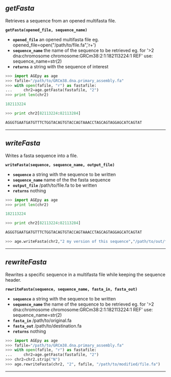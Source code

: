 ## ___getFasta___

Retrieves a sequence from an opened multifasta file.

**`getFasta(opened_file, sequence_name)`**

* **`opened_file`** an opened multifasta file eg. opened_file=open("/path/to/file.fa",'r+')
* **`sequence_name`** the name of the sequence to be retrieved eg. for '>2 dna:chromosome chromosome:GRCm38:2:1:182113224:1 REF' use: sequence_name=str(2)
* **`returns`** a string with the sequence of interest

```python
>>> import AGEpy as age
>>> fafile="/path/to/GRCm38.dna.primary_assembly.fa"
>>> with open(fafile, "r") as fastafile:
...     chr2=age.getFasta(fastafile, "2")
>>> print len(chr2)

182113224

>>> print chr2[82113224:82113284]

AGGGTGAATGATGTTTCTGGTACAGTGTACCAGTAAACCTAGCAGTAGGAGCATCAGTAT
```
___

## ___writeFasta___

Writes a fasta sequence into a file.

**`writeFasta(sequence, sequence_name, output_file)`**

* **`sequence`** a string with the sequence to be written
* **`sequence_name`** name of the the fasta sequence
* **`output_file`** /path/to/file.fa to be written
* **`returns`** nothing

```python
>>> import AGEpy as age
>>> print len(chr2)

182113224

>>> print chr2[82113224:82113284]

AGGGTGAATGATGTTTCTGGTACAGTGTACCAGTAAACCTAGCAGTAGGAGCATCAGTAT

>>> age.writeFasta(chr2,"2 my version of this sequence","/path/to/out/file.fa")
```
___

## ___rewriteFasta___

Rewrites a specific sequence in a multifasta file while keeping the sequence header.

**`rewriteFasta(sequence, sequence_name, fasta_in, fasta_out)`**

* **`sequence`** a string with the sequence to be written
* **`sequence_name`** the name of the sequence to be retrieved eg. for '>2 dna:chromosome chromosome:GRCm38:2:1:182113224:1 REF' use: sequence_name=str(2)
* **`fasta_in`** /path/to/original.fa
* **`fasta_out`** /path/to/destination.fa
* **`returns`** nothing

```python
>>> import AGEpy as age
>>> fafile="/path/to/GRCm38.dna.primary_assembly.fa"
>>> with open(fafile, "r") as fastafile:
...     chr2=age.getFasta(fastafile, "2")
>>> chr2=chr2.strip("N")
>>> age.rewriteFasta(chr2, "2", fafile, "/path/to/modified/file.fa")
```
___
